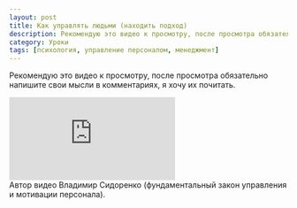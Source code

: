 ```yaml
---
layout: post
title: Как управлять людьми (находить подход)
description: Рекомендую это видео к просмотру, после просмотра обязательно напишите свои мысли в комментариях, я хочу их почитать.
category: Уроки
tags: [психология, управление персоналом, менеджмент]
---
```


Рекомендую это видео к просмотру, после просмотра обязательно напишите свои мысли в комментариях, я хочу их почитать.

<div class="yt-video-container-1">
    <iframe src="https://www.youtube-nocookie.com/embed/pR9AMU1luc8?rel=0" frameborder="0" allowfullscreen></iframe>
</div>
Автор видео Владимир Сидоренко (фундаментальный закон управления и мотивации персонала).
